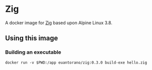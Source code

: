 # Zig

A docker image for [Zig](https://ziglang.org) based upon Alpine Linux 3.8.

## Using this image

### Building an executable

```
docker run -v $PWD:/app euantorano/zig:0.3.0 build-exe hello.zig
```
